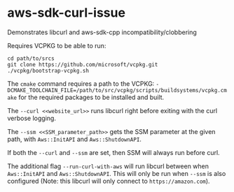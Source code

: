 # aws-sdk-curl-issue
Demonstrates libcurl and aws-sdk-cpp incompatibility/clobbering

Requires VCPKG to be able to run:
```shell
cd path/to/srcs
git clone https://github.com/microsoft/vcpkg.git
./vcpkg/bootstrap-vcpkg.sh
```

The `cmake` command requires a path to the VCPKG: `-DCMAKE_TOOLCHAIN_FILE=/path/to/src/vcpkg/scripts/buildsystems/vcpkg.cmake`
for the required packages to be installed and built.

The `--curl <<website_url>>` runs libcurl right before exiting with the curl verbose logging.

The `--ssm <<SSM_parameter_path>>` gets the SSM parameter at the given path, with `Aws::InitAPI` and `Aws::ShutdownAPI`.

If both the `--curl` and `--ssm` are set, then SSM will always run before curl.

The additional flag `--run-curl-with-aws` will run libcurl between when `Aws::InitAPI` and `Aws::ShutdownAPI`. This will
only be run when `--ssm` is also configured (Note: this libcurl will only connect to `https://amazon.com`).
